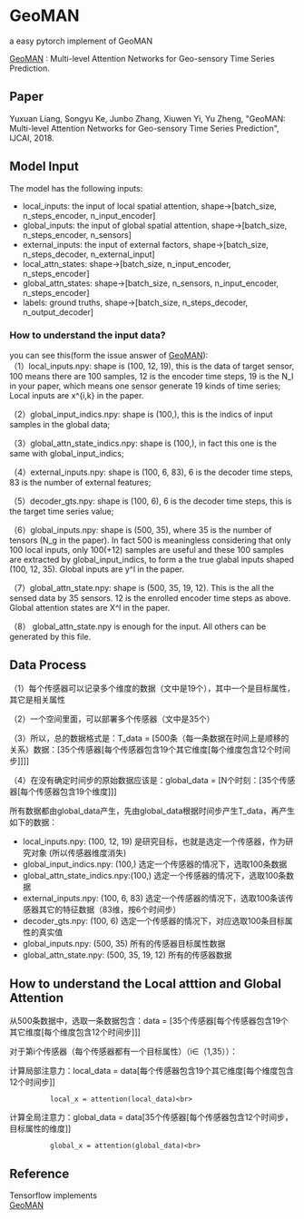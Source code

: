 # GeoMAN
a easy pytorch implement of GeoMAN

[GeoMAN](http://yuxuanliang.com/assets/pdf/ijcai-18/paper.pdf) : Multi-level Attention Networks for Geo-sensory Time Series Prediction.

## Paper
Yuxuan Liang, Songyu Ke, Junbo Zhang, Xiuwen Yi, Yu Zheng, "GeoMAN: Multi-level Attention Networks for Geo-sensory Time Series Prediction", IJCAI, 2018.

## Model Input
The model has the following inputs:<br>
- local_inputs: the input of local spatial attention, shape->[batch_size, n_steps_encoder, n_input_encoder]<br>
- global_inputs: the input of global spatial attention, shape->[batch_size, n_steps_encoder, n_sensors]<br>
- external_inputs: the input of external factors, shape->[batch_size, n_steps_decoder, n_external_input]<br>
- local_attn_states: shape->[batch_size, n_input_encoder, n_steps_encoder]<br>
- global_attn_states: shape->[batch_size, n_sensors, n_input_encoder, n_steps_encoder]<br>
- labels: ground truths, shape->[batch_size, n_steps_decoder, n_output_decoder]<br>

### How to understand the input data?

you can see this(form the issue answer of [GeoMAN](https://github.com/yoshall/GeoMAN)):<br>
（1）local_inputs.npy: shape is (100, 12, 19), this is the data of target sensor, 100 means there are 100 samples, 12 is the encoder time steps, 19 is the N_l in your paper, which means one sensor generate 19 kinds of time series; Local inputs are x^{i,k} in the paper.

（2）global_input_indics.npy: shape is (100,), this is the indics of input samples in the global data;

（3）global_attn_state_indics.npy: shape is (100,), in fact this one is the same with global_input_indics;

（4）external_inputs.npy: shape is (100, 6, 83), 6 is the decoder time steps, 83 is the number of external features;

（5）decoder_gts.npy: shape is (100, 6), 6 is the decoder time steps, this is the target time series value;

（6）global_inputs.npy: shape is (500, 35), where 35 is the number of tensors (N_g in the paper). In fact 500 is meaningless considering that only 100 local inputs, only 100(+12) samples are useful and these 100 samples are extracted by global_input_indics, to form a the true glabal inputs shaped (100, 12, 35). Global inputs are y^l in the paper.

（7）global_attn_state.npy: shape is (500, 35, 19, 12). This is the all the sensed data by 35 sensors. 12 is the enrolled encoder time steps as above. Global attention states are X^l in the paper.

（8） global_attn_state.npy is enough for the input. All others can be generated by this file.

## Data Process <br>

（1）每个传感器可以记录多个维度的数据（文中是19个），其中一个是目标属性，其它是相关属性

（2）一个空间里面，可以部署多个传感器（文中是35个）

（3）所以，总的数据格式是：T_data = [500条（每一条数据在时间上是顺移的关系）数据：[35个传感器[每个传感器包含19个其它维度[每个维度包含12个时间步]]]]

（4）在没有确定时间步的原始数据应该是：global_data = [N个时刻：[35个传感器[每个传感器包含19个维度]]]

所有数据都由global_data产生，先由global_data根据时间步产生T_data，再产生如下的数据：

- local_inputs.npy: (100, 12, 19) 是研究目标，也就是选定一个传感器，作为研究对象 (所以传感器维度消失)<br>
- global_input_indics.npy: (100,) 选定一个传感器的情况下，选取100条数据<br>
- global_attn_state_indics.npy:(100,) 选定一个传感器的情况下，选取100条数据<br>
- external_inputs.npy: (100, 6, 83) 选定一个传感器的情况下，选取100条该传感器其它的特征数据（83维，按6个时间步）<br>
- decoder_gts.npy: (100, 6) 选定一个传感器的情况下，对应选取100条目标属性的真实值<br>
- global_inputs.npy: (500, 35) 所有的传感器目标属性数据<br>
- global_attn_state.npy: (500, 35, 19, 12) 所有的传感器数据<br>

## How to understand the Local atttion and Global Attention

从500条数据中，选取一条数据包含：data = [35个传感器[每个传感器包含19个其它维度[每个维度包含12个时间步]]] <br>

 对于第i个传感器（每个传感器都有一个目标属性）（i∈（1,35））：<br>
 
 计算局部注意力：local_data = data[每个传感器包含19个其它维度[每个维度包含12个时间步]]<br>
 
              local_x = attention(local_data)<br>
              
 计算全局注意力：global_data = data[35个传感器[每个传感器包含12个时间步，目标属性的维度]]  <br>
 
              global_x = attention(global_data)<br>

## Reference
Tensorflow implements<br>
[GeoMAN](https://github.com/yoshall/GeoMAN)<br>
